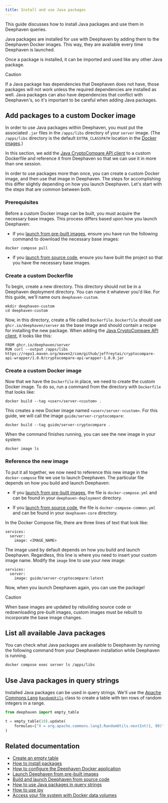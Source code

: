 ```yaml
---
title: Install and use Java packages
---
```


This guide discusses how to install Java packages and use them in Deephaven queries.

Java packages are installed for use with Deephaven by adding them to the Deephaven Docker images. This way, they are available every time Deephaven is launched.

Once a package is installed, it can be imported and used like any other Java package.

> [!CAUTION]
> If a Java package has dependencies that Deephaven does not have, those packages will not work unless the required dependencies are installed as well. Java packages can also have dependencies that conflict with Deephaven's, so it's important to be careful when adding Java packages.

## Add packages to a custom Docker image

In order to use Java packages within Deephaven, you must put the associated `.jar` files in the `/apps/libs` directory of your `server` image. (The `/apps/libs` directory is the default `EXTRA_CLASSPATH` location in the [Docker images](./configuration/docker-application.md).)

In this section, we add the [Java CryptoCompare API client](https://mvnrepository.com/artifact/com.github.jeffreytai/cryptocompare-api-wrapper) to a custom Dockerfile and reference it from Deephaven so that we can use it in more than one session.

In order to use packages more than once, you can create a custom Docker image, and then use that image in Deephaven. The steps for accomplishing this differ slightly depending on how you launch Deephaven. Let's start with the steps that are common between both.

### Prerequisites

Before a custom Docker image can be built, you must acquire the necessary base images. This process differs based upon how you launch Deephaven:

- If you [launch from pre-built images](../getting-started/docker-install.md), ensure you have run the following command to download the necessary base images:

```shell
docker compose pull
```

- If you [launch from source code](../getting-started/launch-build.md), ensure you have built the project so that you have the necessary base images.

### Create a custom Dockerfile

To begin, create a new directory. This directory should not be in a Deephaven deployment directory. You can name it whatever you'd like. For this guide, we'll name ours `deephaven-custom`.

```shell
mkdir deephaven-custom
cd deephaven-custom
```

Now, in this directory, create a file called `Dockerfile`. `Dockerfile` should use `ghcr.io/deephaven/server` as the base image and should contain a recipe for installing the new package. When adding the [Java CryptoCompare API client](https://mvnrepository.com/artifact/com.github.jeffreytai/cryptocompare-api-wrapper), it looks like this:

```
FROM ghcr.io/deephaven/server
RUN curl --output /apps/libs
https://repo1.maven.org/maven2/com/github/jeffreytai/cryptocompare-api-wrapper/1.0.0/cryptocompare-api-wrapper-1.0.0.jar
```

### Create a custom Docker image

Now that we have the `Dockerfile` in place, we need to create the custom Docker image. To do so, run a command from the directory with `Dockerfile` that looks like:

```shell
docker build --tag <user>/server-<custom> .
```

This creates a new Docker image named `<user>/server-<custom>`. For this guide, we will call the image `guide/server-cryptocompare`:

```shell
docker build --tag guide/server-cryptocompare .
```

When the command finishes running, you can see the new image in your system:

```shell
docker image ls
```

### Reference the new image

To put it all together, we now need to reference this new image in the `docker-compose` file we use to launch Deephaven. The particular file depends on how you build and launch Deephaven:

- If you [launch from pre-built images](../getting-started/docker-install.md), the file is `docker-compose.yml` and can be found in your `deephaven-deployment` directory.

- If you [launch from source code](../getting-started/launch-build.md), the file is `docker-compose-common.yml` and can be found in your `deephaven-core` directory.

In the Docker Compose file, there are three lines of text that look like:

```
services:
  server:
    image: <IMAGE_NAME>
```

The image used by default depends on how you build and launch Deephaven. Regardless, this line is where you need to insert your custom image name. Modify the `image` line to use your new image:

```
services:
  server:
    image: guide/server-cryptocompare:latest
```

Now, when you launch Deephaven again, you can use the package!

> [!CAUTION]
> When base images are updated by rebuilding source code or redownloading pre-built images, custom images must be rebuilt to incorporate the base image changes.

## List all available Java packages

You can check what Java packages are available to Deephaven by running the following command from your Deephaven installation while Deephaven is running.

```bash
docker compose exec server ls /apps/libs
```

## Use Java packages in query strings

Installed Java packages can be used in query strings. We'll use the [Apache Commons Lang](https://commons.apache.org/proper/commons-lang/) [`RandomUtils`](https://commons.apache.org/proper/commons-lang/apidocs/org/apache/commons/lang3/RandomUtils.html) class to create a table with ten rows of random integers in a range.

```python
from deephaven import empty_table

t = empty_table(10).update(
    formulas=["X = org.apache.commons.lang3.RandomUtils.nextInt(1, 99)"]
)
```

## Related documentation

- [Create an empty table](./new-and-empty-table.md#empty_table)
- [How to install packages](./install-packages.md)
- [How to configure the Deephaven Docker application](./configuration/docker-application.md)
- [Launch Deephaven from pre-built images](../getting-started/docker-install.md)
- [Build and launch Deephaven from source code](../getting-started/launch-build.md)
- [How to use Java packages in query strings](./install-and-use-java-packages.md#use-java-packages-in-query-strings)
- [How to use jpy](./use-jpy.md)
- [Access your file system with Docker data volumes](../conceptual/docker-data-volumes.md)
